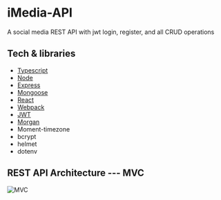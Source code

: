 # iMedia-API
A social media REST API with jwt login, register, and all CRUD operations


## Tech & libraries

- [Typescript](https://www.typescriptlang.org/)
- [Node](https://nodejs.org/en/)
- [Express](https://expressjs.com/)
- [Mongoose](https://mongoosejs.com/)
- [React](https://reactjs.org/)
- [Webpack](https://webpack.js.org/)
- [JWT](https://jwt.io/)
- [Morgan](https://www.npmjs.com/package/morgan)
- Moment-timezone
- bcrypt
- helmet
- dotenv

## REST API Architecture --- MVC

![MVC](https://user-images.githubusercontent.com/56063269/160848070-85fa0c23-3173-4ac5-8c0c-d7e89b5b1a23.jpeg)
